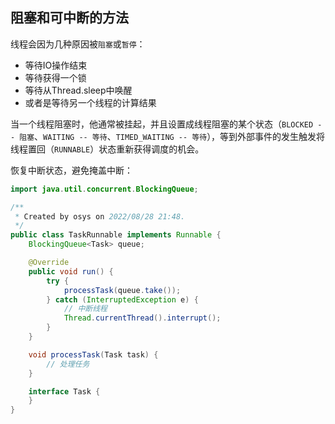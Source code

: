 ## 阻塞和可中断的方法

线程会因为几种原因被`阻塞`或`暂停`：

* 等待IO操作结束
* 等待获得一个锁
* 等待从Thread.sleep中唤醒
* 或者是等待另一个线程的计算结果



当一个线程阻塞时，他通常被挂起，并且设置成线程阻塞的某个状态（`BLOCKED -- 阻塞`、`WAITING -- 等待`、`TIMED_WAITING -- 等待`），等到外部事件的发生触发将线程置回（`RUNNABLE`）状态重新获得调度的机会。



恢复中断状态，避免掩盖中断：

```java
import java.util.concurrent.BlockingQueue;

/**
 * Created by osys on 2022/08/28 21:48.
 */
public class TaskRunnable implements Runnable {
    BlockingQueue<Task> queue;

    @Override
    public void run() {
        try {
            processTask(queue.take());
        } catch (InterruptedException e) {
            // 中断线程
            Thread.currentThread().interrupt();
        }
    }

    void processTask(Task task) {
        // 处理任务
    }

    interface Task {
    }
}
```

